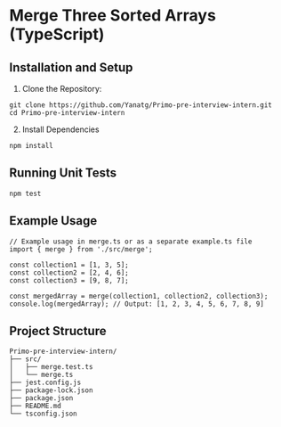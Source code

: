 # Merge Three Sorted Arrays (TypeScript)

## Installation and Setup
1. Clone the Repository:

```
git clone https://github.com/Yanatg/Primo-pre-interview-intern.git
cd Primo-pre-interview-intern
```

2. Install Dependencies
```
npm install
```

## Running Unit Tests
```
npm test
```

## Example Usage
```
// Example usage in merge.ts or as a separate example.ts file
import { merge } from './src/merge';

const collection1 = [1, 3, 5];
const collection2 = [2, 4, 6];
const collection3 = [9, 8, 7];

const mergedArray = merge(collection1, collection2, collection3);
console.log(mergedArray); // Output: [1, 2, 3, 4, 5, 6, 7, 8, 9]
```

## Project Structure
```
Primo-pre-interview-intern/
├── src/
│   ├── merge.test.ts
│   └── merge.ts
├── jest.config.js
├── package-lock.json
├── package.json
├── README.md
└── tsconfig.json
```


